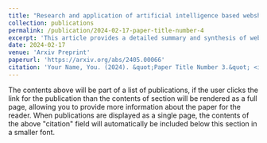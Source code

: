 ```yaml
---
title: "Research and application of artificial intelligence based webshell detection model: A literature review"
collection: publications
permalink: /publication/2024-02-17-paper-title-number-4
excerpt: 'This article provides a detailed summary and synthesis of webshell detection solutions based on artificial intelligence technology, analyzes the shortcomings of existing solutions, and predicts the future development trends in the related field.'
date: 2024-02-17
venue: 'Arxiv Preprint'
paperurl: 'https://arxiv.org/abs/2405.00066'
citation: 'Your Name, You. (2024). &quot;Paper Title Number 3.&quot; <i>GitHub Journal of Bugs</i>. 1(3).'
---
```


The contents above will be part of a list of publications, if the user clicks the link for the publication than the contents of section will be rendered as a full page, allowing you to provide more information about the paper for the reader. When publications are displayed as a single page, the contents of the above "citation" field will automatically be included below this section in a smaller font.
